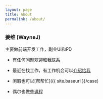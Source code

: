 ```yaml
---
layout: page
title: About
permalink: /about/
---
```


### 姜维 (WayneJ)

主要做前端开发工作，副业UI和PD

* 有任何问题欢迎[和我联系](mailto:feeldesignstudio@gmail.com)

* 最近在找工作，有工作机会可以[介绍给我](mailto:feeldesignstudio@gmail.com)

* 闲暇也可以[帮帮忙]({{ site.baseurl }}/case)

* 偶尔也做些[课程](http://www.imooc.com/space/teacher/id/102093)

<br>

